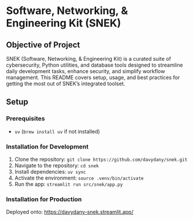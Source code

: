# Software, Networking, & Engineering Kit (SNEK)

## Objective of Project

SNEK (Software, Networking, & Engineering Kit) is a curated suite of 
cybersecurity, Python utilities, and database tools designed to 
streamline daily development tasks, enhance security, and simplify 
workflow management. This README covers setup, usage, and best 
practices for getting the most out of SNEK’s integrated toolset.

## Setup 

### Prerequisites

- `uv` (`brew install uv` if not installed)

### Installation for Development

1. Clone the repository: `git clone https://github.com/davydany/snek.git`
2. Navigate to the repository: `cd snek`
3. Install dependencies: `uv sync`
4. Activate the environment: `source .venv/bin/activate`
5. Run the app: `streamlit run src/snek/app.py`

### Installation for Production

Deployed onto: https://davydany-snek.streamlit.app/

